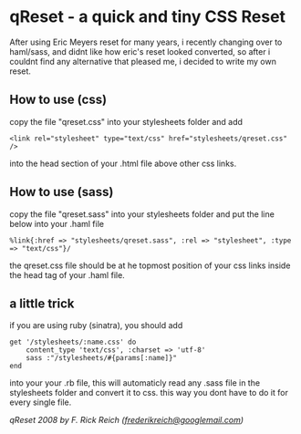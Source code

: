 # qReset - a quick and tiny CSS Reset

After using Eric Meyers reset for many years, i recently changing over to haml/sass, and didnt like how eric's reset looked converted, so after i couldnt find any alternative that pleased me, i decided to write my own reset.

## How to use (css)
copy the file "qreset.css" into your stylesheets folder and add  
```
<link rel="stylesheet" type="text/css" href="stylesheets/qreset.css" />
```   
into the head section of your .html file above other css links.

## How to use (sass)
copy the file "qreset.sass" into your stylesheets folder and put the line below into your .haml file  
```
%link{:href => "stylesheets/qreset.sass", :rel => "stylesheet", :type => "text/css"}/
```   
the qreset.css file should be at he topmost position of your css links inside the head tag of your .haml file.

## a little trick
if you are using ruby (sinatra), you should add   
```
get '/stylesheets/:name.css' do   
	content_type 'text/css', :charset => 'utf-8'   
	sass :"/stylesheets/#{params[:name]}"   
end   
```  
into your your .rb file, this will automaticly read any .sass file in the stylesheets folder and convert it to css. this way you dont have to do it for every single file.  

*qReset 2008 by F. Rick Reich (frederikreich@googlemail.com)*